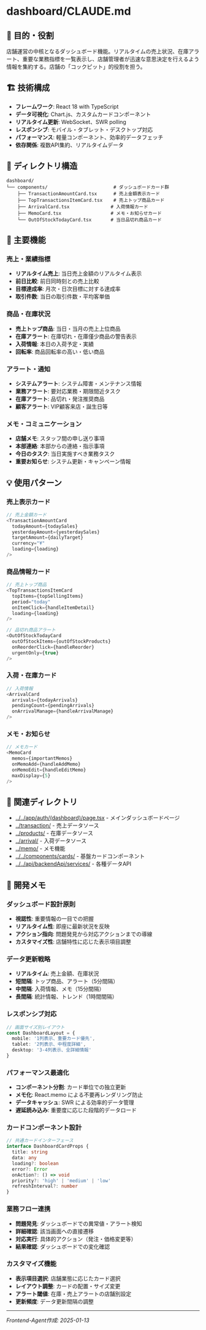 # dashboard/CLAUDE.md

## 🎯 目的・役割

店舗運営の中核となるダッシュボード機能。リアルタイムの売上状況、在庫アラート、重要な業務指標を一覧表示し、店舗管理者が迅速な意思決定を行えるよう情報を集約する。店舗の「コックピット」的役割を担う。

## 🏗️ 技術構成

- **フレームワーク**: React 18 with TypeScript
- **データ可視化**: Chart.js、カスタムカードコンポーネント
- **リアルタイム更新**: WebSocket、SWR polling
- **レスポンシブ**: モバイル・タブレット・デスクトップ対応
- **パフォーマンス**: 軽量コンポーネント、効率的データフェッチ
- **依存関係**: 複数API集約、リアルタイムデータ

## 📁 ディレクトリ構造

```
dashboard/
└── components/                        # ダッシュボードカード群
    ├── TransactionAmountCard.tsx      # 売上金額表示カード
    ├── TopTransactionsItemCard.tsx    # 売上トップ商品カード
    ├── ArrivalCard.tsx               # 入荷情報カード
    ├── MemoCard.tsx                  # メモ・お知らせカード
    └── OutOfStockTodayCard.tsx       # 当日品切れ商品カード
```

## 🔧 主要機能

### 売上・業績指標
- **リアルタイム売上**: 当日売上金額のリアルタイム表示
- **前日比較**: 前日同時刻との売上比較
- **目標達成率**: 月次・日次目標に対する達成率
- **取引件数**: 当日の取引件数・平均客単価

### 商品・在庫状況
- **売上トップ商品**: 当日・当月の売上上位商品
- **在庫アラート**: 在庫切れ・在庫僅少商品の警告表示
- **入荷情報**: 本日の入荷予定・実績
- **回転率**: 商品回転率の高い・低い商品

### アラート・通知
- **システムアラート**: システム障害・メンテナンス情報
- **業務アラート**: 要対応業務・期限間近タスク
- **在庫アラート**: 品切れ・発注推奨商品
- **顧客アラート**: VIP顧客来店・誕生日等

### メモ・コミュニケーション
- **店舗メモ**: スタッフ間の申し送り事項
- **本部連絡**: 本部からの連絡・指示事項
- **今日のタスク**: 当日実施すべき業務タスク
- **重要お知らせ**: システム更新・キャンペーン情報

## 💡 使用パターン

### 売上表示カード
```typescript
// 売上金額カード
<TransactionAmountCard
  todayAmount={todaySales}
  yesterdayAmount={yesterdaySales}
  targetAmount={dailyTarget}
  currency="¥"
  loading={loading}
/>
```

### 商品情報カード
```typescript
// 売上トップ商品
<TopTransactionsItemCard
  topItems={topSellingItems}
  period="today"
  onItemClick={handleItemDetail}
  loading={loading}
/>

// 品切れ商品アラート
<OutOfStockTodayCard
  outOfStockItems={outOfStockProducts}
  onReorderClick={handleReorder}
  urgentOnly={true}
/>
```

### 入荷・在庫カード
```typescript
// 入荷情報
<ArrivalCard
  arrivals={todayArrivals}
  pendingCount={pendingArrivals}
  onArrivalManage={handleArrivalManage}
/>
```

### メモ・お知らせ
```typescript
// メモカード
<MemoCard
  memos={importantMemos}
  onMemoAdd={handleAddMemo}
  onMemoEdit={handleEditMemo}
  maxDisplay={5}
/>
```

## 🔗 関連ディレクトリ

- [../../app/auth/(dashboard)/page.tsx](../../app/auth/(dashboard)/page.tsx) - メインダッシュボードページ
- [../transaction/](../transaction/) - 売上データソース
- [../products/](../products/) - 在庫データソース
- [../arrival/](../arrival/) - 入荷データソース
- [../memo/](../memo/) - メモ機能
- [../../components/cards/](../../components/cards/) - 基盤カードコンポーネント
- [../../api/backendApi/services/](../../api/backendApi/services/) - 各種データAPI

## 📝 開発メモ

### ダッシュボード設計原則
- **視認性**: 重要情報の一目での把握
- **リアルタイム性**: 即座に最新状況を反映
- **アクション指向**: 問題発見から対応アクションまでの導線
- **カスタマイズ性**: 店舗特性に応じた表示項目調整

### データ更新戦略
- **リアルタイム**: 売上金額、在庫状況
- **短間隔**: トップ商品、アラート（5分間隔）
- **中間隔**: 入荷情報、メモ（15分間隔）
- **長間隔**: 統計情報、トレンド（1時間間隔）

### レスポンシブ対応
```typescript
// 画面サイズ別レイアウト
const DashboardLayout = {
  mobile: '1列表示、重要カード優先',
  tablet: '2列表示、中程度詳細',
  desktop: '3-4列表示、全詳細情報'
}
```

### パフォーマンス最適化
- **コンポーネント分割**: カード単位での独立更新
- **メモ化**: React.memo による不要再レンダリング防止
- **データキャッシュ**: SWR による効率的データ管理
- **遅延読み込み**: 重要度に応じた段階的データロード

### カードコンポーネント設計
```typescript
// 共通カードインターフェース
interface DashboardCardProps {
  title: string
  data: any
  loading?: boolean
  error?: Error
  onAction?: () => void
  priority?: 'high' | 'medium' | 'low'
  refreshInterval?: number
}
```

### 業務フロー連携
- **問題発見**: ダッシュボードでの異常値・アラート検知
- **詳細確認**: 該当画面への直接遷移
- **対応実行**: 具体的アクション（発注・価格変更等）
- **結果確認**: ダッシュボードでの変化確認

### カスタマイズ機能
- **表示項目選択**: 店舗業態に応じたカード選択
- **レイアウト調整**: カードの配置・サイズ変更
- **アラート閾値**: 在庫・売上アラートの店舗別設定
- **更新頻度**: データ更新間隔の調整

---
*Frontend-Agent作成: 2025-01-13*